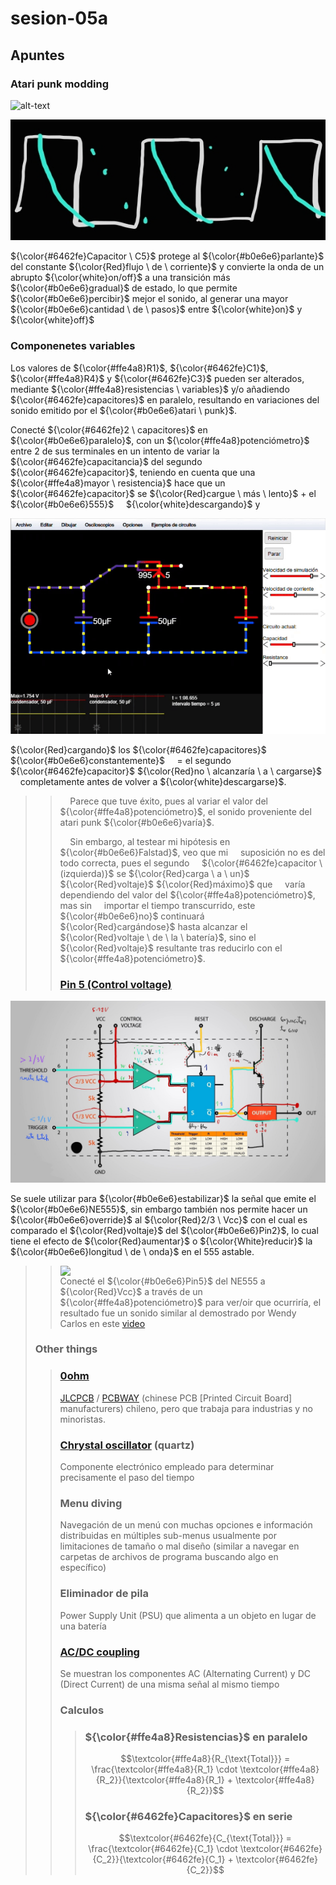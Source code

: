 # sesion-05a

## Apuntes

### Atari punk modding

![alt-text](./../../00-docentes/sesion-04a/archivos/atariPunk_v1.png)

![alt-text](./archivos/capacitorC5.jpg)

${\color{#6462fe}Capacitor \ C5}$ protege al ${\color{#b0e6e6}parlante}$ del constante ${\color{Red}flujo \ de \ corriente}$ y convierte la onda de un abrupto ${\color{white}on/off}$ a una transición más ${\color{#b0e6e6}gradual}$ de estado, lo que permite ${\color{#b0e6e6}percibir}$ mejor el sonido, al generar una mayor  ${\color{#b0e6e6}cantidad \ de \ pasos}$ entre ${\color{white}on}$ y ${\color{white}off}$  

### Componenetes variables

Los valores de ${\color{#ffe4a8}R1}$, ${\color{#6462fe}C1}$, ${\color{#ffe4a8}R4}$ y ${\color{#6462fe}C3}$ pueden ser alterados, mediante ${\color{#ffe4a8}resistencias \ variables}$ y/o añadiendo ${\color{#6462fe}capacitores}$ en paralelo, resultando en variaciones del sonido emitido por el ${\color{#b0e6e6}atari \ punk}$.  

Conecté ${\color{#6462fe}2 \ capacitores}$ en ${\color{#b0e6e6}paralelo}$, con un ${\color{#ffe4a8}potenciómetro}$ entre 2 de sus terminales en un intento de variar la ${\color{#6462fe}capacitancia}$ del segundo ${\color{#6462fe}capacitor}$, teniendo en cuenta que una ${\color{#ffe4a8}mayor \ resistencia}$ hace que un ${\color{#6462fe}capacitor}$ se ${\color{Red}cargue \ más \ lento}$ + el ${\color{#b0e6e6}555}$  &nbsp;&nbsp;&nbsp; ${\color{white}descargando}$ y

![alt-text](./archivos/capacitorFalstad.gif)

${\color{Red}cargando}$ los ${\color{#6462fe}capacitores}$ ${\color{#b0e6e6}constantemente}$  &nbsp;&nbsp;&nbsp; = el segundo ${\color{#6462fe}capacitor}$ ${\color{Red}no \ alcanzaría \ a \ cargarse}$  &nbsp;&nbsp;&nbsp; completamente antes de volver a ${\color{white}descargarse}$.
>>
>> &nbsp;&nbsp;&nbsp; Parece que tuve éxito, pues al variar el valor del  &nbsp;&nbsp;&nbsp; ${\color{#ffe4a8}potenciómetro}$, el sonido proveniente del atari punk ${\color{#b0e6e6}varía}$.
>>
>> &nbsp;&nbsp;&nbsp; Sin embargo, al testear mi hipótesis en ${\color{#b0e6e6}Falstad}$, veo que mi  &nbsp;&nbsp;&nbsp; suposición no es del todo correcta, pues el segundo  &nbsp;&nbsp;&nbsp; ${\color{#6462fe}capacitor \ (izquierda)}$ se ${\color{Red}carga \ a \ un}$ ${\color{Red}voltaje}$ ${\color{Red}máximo}$ que  &nbsp;&nbsp;&nbsp; varía dependiendo del valor del ${\color{#ffe4a8}potenciómetro}$, mas sin  &nbsp;&nbsp;&nbsp; importar el tiempo transcurrido, este ${\color{#b0e6e6}no}$ continuará  &nbsp;&nbsp;&nbsp; ${\color{Red}cargándose}$ hasta alcanzar el ${\color{Red}voltaje \ de \ la \ batería}$, sino el  &nbsp;&nbsp;&nbsp; ${\color{Red}voltaje}$ resultante tras reducirlo con el ${\color{#ffe4a8}potenciómetro}$.
>>
>> ### [Pin 5 (Control voltage)](https://youtu.be/0zV9W_TUAz4?si=N-xVU88uQmXDHj9_&t=367)

![alt-text](./archivos/555HowWorks.jpg)

Se suele utilizar para ${\color{#b0e6e6}estabilizar}$ la señal que emite el ${\color{#b0e6e6}NE555}$, sin embargo también nos permite hacer un ${\color{#b0e6e6}override}$ al ${\color{Red}2/3 \ Vcc}$ con el cual es comparado el ${\color{Red}voltaje}$ del ${\color{#b0e6e6}Pin2}$, lo cual tiene el efecto de ${\color{Red}aumentar}$ o ${\color{White}reducir}$ la ${\color{#b0e6e6}longitud \ de \ onda}$ en el 555 astable.
>> <img align="left" src=./files/pin5.jpg width=600>       Conecté el ${\color{#b0e6e6}Pin5}$ del NE555 a ${\color{Red}Vcc}$ a través de un ${\color{#ffe4a8}potenciómetro}$ para ver/oir que ocurriría, el resultado fue un sonido similar al demostrado por Wendy Carlos en este [video](https://youtu.be/4SBDH5uhs4Q?si=8166nyvCWR1Ox6re&t=127)
>
> ### Other things
>>
>> ### [0ohm](https://0ohm.cl/)
>>
>> [JLCPCB](https://jlcpcb.com/) / [PCBWAY](https://www.pcbway.com/) (chinese PCB [Printed Circuit Board] manufacturers) chileno, pero que trabaja para industrias y no minoristas.
>>
>> ### [Chrystal oscillator](https://youtu.be/_2By2ane2I4?si=mo4OQt6n-ufwWhaF) (quartz)
>>
>> Componente electrónico empleado para determinar precisamente el paso del tiempo
>>
>> ### Menu diving
>>
>> Navegación de un menú con muchas opciones e información distribuidas en múltiples sub-menus usualmente por limitaciones de tamaño o mal diseño (similar a navegar en carpetas de archivos de programa buscando algo en específico)
>>
>> ### Eliminador de pila
>>
>> Power Supply Unit (PSU) que alimenta a un objeto en lugar de una batería
>>
>> ### [AC/DC coupling](https://youtu.be/3h6tH592BEs?si=Qv0bSygBj8Hetm6)
>>
>> Se muestran los componentes AC (Alternating Current) y DC (Direct Current) de una misma señal al mismo tiempo
>>
>> ### Calculos
>>>
>>> ### ${\color{#ffe4a8}Resistencias}$ en paralelo
>>>
>>> $$\textcolor{#ffe4a8}{R_{\text{Total}}} = \frac{\textcolor{#ffe4a8}{R_1} \cdot \textcolor{#ffe4a8}{R_2}}{\textcolor{#ffe4a8}{R_1} + \textcolor{#ffe4a8}{R_2}}$$
>>>
>>> ### ${\color{#6462fe}Capacitores}$ en serie
>>>
>>> $$\textcolor{#6462fe}{C_{\text{Total}}} = \frac{\textcolor{#6462fe}{C_1} \cdot \textcolor{#6462fe}{C_2}}{\textcolor{#6462fe}{C_1} + \textcolor{#6462fe}{C_2}}$$  
>>>
>>
>
